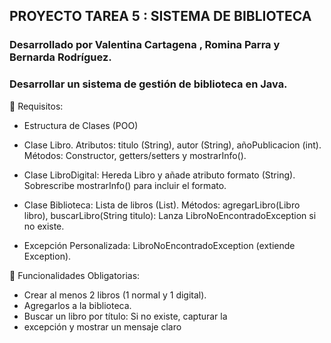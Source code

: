 ## PROYECTO TAREA 5 : SISTEMA DE BIBLIOTECA 

### Desarrollado por  Valentina Cartagena , Romina Parra y Bernarda Rodríguez.
### Desarrollar un sistema de gestión de biblioteca en Java.

📌 Requisitos:

* Estructura de Clases (POO)

* Clase Libro. Atributos: titulo (String), autor (String), añoPublicacion (int). Métodos: Constructor, getters/setters y mostrarInfo().
* Clase LibroDigital: Hereda Libro y añade atributo formato (String). Sobrescribe mostrarInfo() para incluir el formato.
* Clase Biblioteca: Lista de libros (List<Libro>).
Métodos:
agregarLibro(Libro libro), buscarLibro(String titulo): Lanza
LibroNoEncontradoException si no existe.
* Excepción Personalizada: LibroNoEncontradoException (extiende Exception).
  
📌 Funcionalidades Obligatorias: 
* Crear al menos 2 libros (1 normal y 1 digital).
* Agregarlos a la biblioteca.
* Buscar un libro por título: Si no existe, capturar la
* excepción y mostrar un mensaje claro

